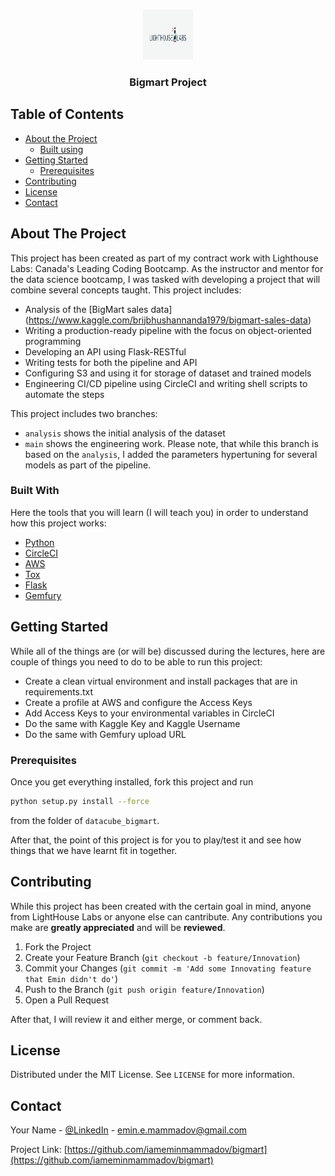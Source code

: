 <!-- PROJECT LOGO -->
<br />
<p align="center">
    <img src="images/logo_lhl.png" alt="Logo" width="80" height="80">
  </a>

  <h3 align="center">Bigmart Project</h3>
</p>

## Table of Contents

* [About the Project](#about-the-project)
  * [Built using](#built-using)
* [Getting Started](#getting-started)
  * [Prerequisites](#prerequisites)
* [Contributing](#contributing)
* [License](#license)
* [Contact](#contact)


<!-- ABOUT THE PROJECT -->
## About The Project

This project has been created as part of my contract work with Lighthouse Labs: Canada's 
Leading Coding Bootcamp. As the instructor and mentor for the data science bootcamp, I 
was tasked with developing a project that will combine several concepts taught. This project
includes:
* Analysis of the [BigMart sales data] (https://www.kaggle.com/brijbhushannanda1979/bigmart-sales-data)
* Writing a production-ready pipeline with the focus on object-oriented programming
* Developing an API using Flask-RESTful
* Writing tests for both the pipeline and API
* Configuring S3 and using it for storage of dataset and trained models
* Engineering CI/CD pipeline using CircleCI and writing shell scripts to automate the steps

This project includes two branches:
* `analysis` shows the initial analysis of the dataset
* `main` shows the engineering work. Please note, that while this branch is based on the `analysis`, I
added the parameters hypertuning for several models as part of the pipeline.


### Built With
Here the tools that you will learn (I will teach you) in order to understand how this project works:
* [Python](https://www.python.org/downloads/)
* [CircleCI](https://circleci.com/)
* [AWS](https://aws.amazon.com/)
* [Tox](https://tox.readthedocs.io/en/latest/)
* [Flask](https://flask.palletsprojects.com/en/1.1.x/)
* [Gemfury](https://gemfury.com/)



<!-- GETTING STARTED -->
## Getting Started

While all of the things are (or will be) discussed during the lectures, here are couple of things
you need to do to be able to run this project:
* Create a clean virtual environment and install packages that are in requirements.txt
* Create a profile at AWS and configure the Access Keys
* Add Access Keys to your environmental variables in CircleCI
* Do the same with Kaggle Key and Kaggle Username
* Do the same with Gemfury upload URL

### Prerequisites

Once you get everything installed, fork this project and run
```sh
python setup.py install --force
```
from the folder of `datacube_bigmart`.

After that, the point of this project is for you to play/test it and see how things that we have
learnt fit in together.

<!-- CONTRIBUTING -->
## Contributing

While this project has been created with the certain goal in mind, anyone from LightHouse Labs or anyone else can cantribute. Any contributions you make are **greatly appreciated** and will be **reviewed**.

1. Fork the Project
2. Create your Feature Branch (`git checkout -b feature/Innovation`)
3. Commit your Changes (`git commit -m 'Add some Innovating feature that Emin didn't do'`)
4. Push to the Branch (`git push origin feature/Innovation`)
5. Open a Pull Request

After that, I will review it and either merge, or comment back. 

<!-- LICENSE -->
## License

Distributed under the MIT License. See `LICENSE` for more information.

<!-- CONTACT -->
## Contact

Your Name - [@LinkedIn](https://www.linkedin.com/in/emin-mammadov/) - emin.e.mammadov@gmail.com

Project Link: [https://github.com/iameminmammadov/bigmart](https://github.com/iameminmammadov/bigmart)